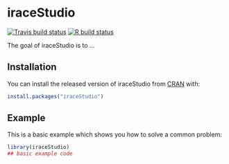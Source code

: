 
# iraceStudio

<!-- badges: start -->
[![Travis build status](https://travis-ci.com/mrbarrientosg/iraceStudio.svg?branch=master)](https://travis-ci.com/mrbarrientosg/iraceStudio)
[![R build status](https://github.com/mrbarrientosg/iraceStudio/workflows/R-CMD-check/badge.svg)](https://github.com/mrbarrientosg/iraceStudio/actions)
<!-- badges: end -->

The goal of iraceStudio is to ...

## Installation

You can install the released version of iraceStudio from [CRAN](https://CRAN.R-project.org) with:

``` r
install.packages("iraceStudio")
```

## Example

This is a basic example which shows you how to solve a common problem:

``` r
library(iraceStudio)
## basic example code
```


